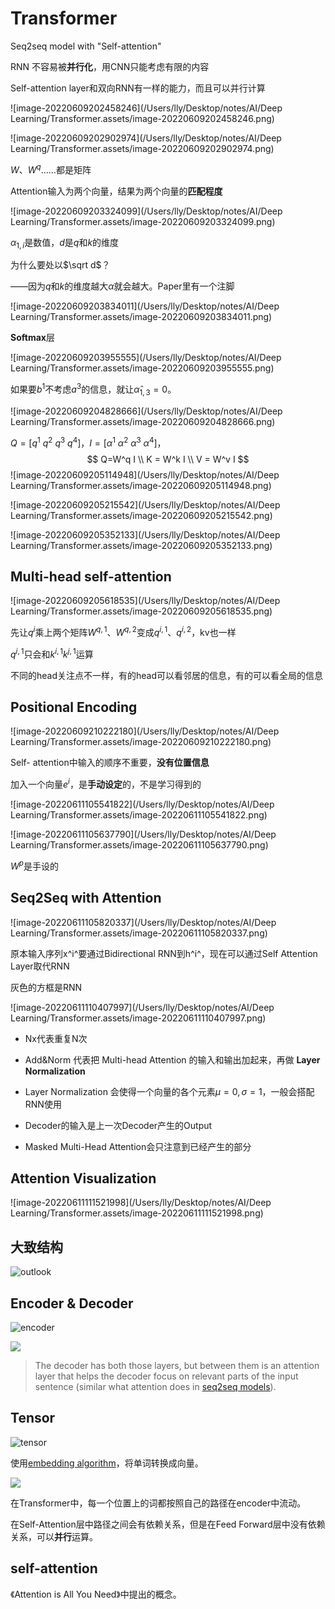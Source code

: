 # Transformer

Seq2seq model with "Self-attention"

RNN 不容易被**并行化**，用CNN只能考虑有限的内容

Self-attention layer和双向RNN有一样的能力，而且可以并行计算

![image-20220609202458246](/Users/lly/Desktop/notes/AI/Deep Learning/Transformer.assets/image-20220609202458246.png)

![image-20220609202902974](/Users/lly/Desktop/notes/AI/Deep Learning/Transformer.assets/image-20220609202902974.png)

$W$、$W^q$……都是矩阵



Attention输入为两个向量，结果为两个向量的**匹配程度**

![image-20220609203324099](/Users/lly/Desktop/notes/AI/Deep Learning/Transformer.assets/image-20220609203324099.png)



$\alpha_{1,i}$是数值，$d$是$q$和$k$的维度

为什么要处以$\sqrt d$？

——因为$q$和$k$的维度越大$\alpha$就会越大。Paper里有一个注脚

![image-20220609203834011](/Users/lly/Desktop/notes/AI/Deep Learning/Transformer.assets/image-20220609203834011.png)

**Softmax**层

![image-20220609203955555](/Users/lly/Desktop/notes/AI/Deep Learning/Transformer.assets/image-20220609203955555.png)

如果要$b^1$不考虑$a^3$的信息，就让$\hat{\alpha}_{1,3}=0$。

![image-20220609204828666](/Users/lly/Desktop/notes/AI/Deep Learning/Transformer.assets/image-20220609204828666.png)

$Q=[q^1\ q^2\ q^3 \ q^4]$，$I=[\alpha^1\ \alpha^2 \ \alpha^3 \ \alpha^4 ]$，
$$
Q=W^q I \\
K = W^k I \\
V = W^v I
$$
![image-20220609205114948](/Users/lly/Desktop/notes/AI/Deep Learning/Transformer.assets/image-20220609205114948.png)

![image-20220609205215542](/Users/lly/Desktop/notes/AI/Deep Learning/Transformer.assets/image-20220609205215542.png)

![image-20220609205352133](/Users/lly/Desktop/notes/AI/Deep Learning/Transformer.assets/image-20220609205352133.png)



## Multi-head self-attention

![image-20220609205618535](/Users/lly/Desktop/notes/AI/Deep Learning/Transformer.assets/image-20220609205618535.png)

先让$q^i$乘上两个矩阵$W^{q,1}$、$W^{q,2}$变成$q^{i,1}$、$q^{i,2}$，kv也一样

$q^{i,1}$只会和$k^{i,1}$$k^{j,1}$运算

不同的head关注点不一样，有的head可以看邻居的信息，有的可以看全局的信息

## Positional Encoding

![image-20220609210222180](/Users/lly/Desktop/notes/AI/Deep Learning/Transformer.assets/image-20220609210222180.png)

Self- attention中输入的顺序不重要，**没有位置信息**

加入一个向量$e^i$，是**手动设定**的，不是学习得到的

![image-20220611105541822](/Users/lly/Desktop/notes/AI/Deep Learning/Transformer.assets/image-20220611105541822.png)

![image-20220611105637790](/Users/lly/Desktop/notes/AI/Deep Learning/Transformer.assets/image-20220611105637790.png)

$W^p$是手设的

## Seq2Seq with Attention

![image-20220611105820337](/Users/lly/Desktop/notes/AI/Deep Learning/Transformer.assets/image-20220611105820337.png)

原本输入序列x^i^要通过Bidirectional RNN到h^i^，现在可以通过Self Attention Layer取代RNN

灰色的方框是RNN

![image-20220611110407997](/Users/lly/Desktop/notes/AI/Deep Learning/Transformer.assets/image-20220611110407997.png)

*   Nx代表重复N次

*   Add&Norm 代表把 Multi-head Attention 的输入和输出加起来，再做 **Layer Normalization**

*   Layer Normalization 会使得一个向量的各个元素$\mu=0, \sigma=1$，一般会搭配RNN使用

*   Decoder的输入是上一次Decoder产生的Output
*   Masked Multi-Head Attention会只注意到已经产生的部分

## Attention Visualization

![image-20220611111521998](/Users/lly/Desktop/notes/AI/Deep Learning/Transformer.assets/image-20220611111521998.png)

 

## 大致结构

![outlook](https://jalammar.github.io/images/t/The_transformer_encoder_decoder_stack.png)



## Encoder & Decoder

![encoder](https://jalammar.github.io/images/t/Transformer_encoder.png)

![](https://jalammar.github.io/images/t/Transformer_decoder.png)

>   The decoder has both those layers, but between them is an attention layer that helps the decoder focus on relevant parts of the input sentence (similar what attention does in [seq2seq models](https://jalammar.github.io/visualizing-neural-machine-translation-mechanics-of-seq2seq-models-with-attention/)).

## Tensor

![tensor](https://jalammar.github.io/images/t/embeddings.png)

使用[embedding algorithm](https://medium.com/deeper-learning/glossary-of-deep-learning-word-embedding-f90c3cec34ca)，将单词转换成向量。



![](https://jalammar.github.io/images/t/encoder_with_tensors_2.png)

<!--Here we begin to see one key property of the Transformer, which is that the word in each position flows through its own path in the encoder. There are dependencies between these paths in the self-attention layer. The feed-forward layer does not have those dependencies, however, and thus the various paths can be executed in parallel while flowing through the feed-forward layer.-->

在Transformer中，每一个位置上的词都按照自己的路径在encoder中流动。

在Self-Attention层中路径之间会有依赖关系，但是在Feed Forward层中没有依赖关系，可以**并行**运算。

## self-attention

《Attention is All You Need》中提出的概念。